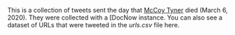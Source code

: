 This is a collection of tweets sent the day that [McCoy Tyner] died (March 6,
2020). They were collected with a [DocNow instance. You can also see a dataset
of URLs that were tweeted in the *urls.csv* file here.

[McCoy Tyner]: https://en.wikipedia.org/wiki/McCoy_Tyner
[DocNow]: https://github.com/docnow/docnow
